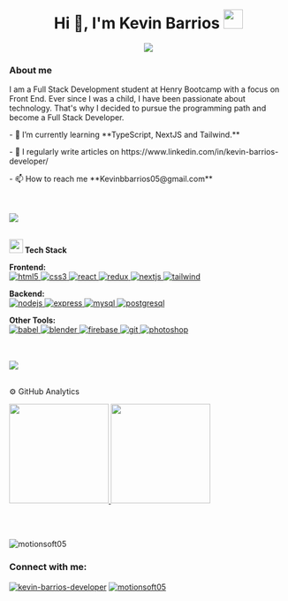 <h1 align="center">
  Hi 👋, I'm Kevin Barrios
  <img
    src="https://media.giphy.com/media/TEnXkcsHrP4YedChhA/giphy.gif"
    width="35"
  />
</h1>
<p align="center">
  <a href="https://github.com/DenverCoder1/readme-typing-svg"
    ><img
      src="https://readme-typing-svg.herokuapp.com?lines=Front+End+Developer;Passionate+in+Programming;Always+Learning+new+things&center=true&width=500&height=50"
  /></a>
</p>

<h3>About me</h3>
<p>
  I am a Full Stack Development student at Henry Bootcamp with a focus on Front
  End. Ever since I was a child, I have been passionate about technology. That's
  why I decided to pursue the programming path and become a Full Stack
  Developer.
</p>

<p>- 🌱 I’m currently learning **TypeScript, NextJS and Tailwind.**</p>
<p>
  - 📝 I regularly write articles on
  https://www.linkedin.com/in/kevin-barrios-developer/
</p>
<p>- 📫 How to reach me **Kevinbbarrios05@gmail.com**</p>
<br /><br />
<img
  src="https://user-images.githubusercontent.com/73097560/115834477-dbab4500-a447-11eb-908a-139a6edaec5c.gif"
/><br /><br />

<img
  src="https://media2.giphy.com/media/QssGEmpkyEOhBCb7e1/giphy.gif?cid=ecf05e47a0n3gi1bfqntqmob8g9aid1oyj2wr3ds3mg700bl&rid=giphy.gif"
  width="25"
/><b> Tech Stack</b>
<br />
<p align="left">
  <b>Frontend:</b>
  <br />
  <a href="https://www.w3.org/html/" target="_blank" rel="noreferrer">
    <img
      src="https://img.shields.io/badge/HTML5-E34F26?style=for-the-badge&logo=html5&logoColor=white"
      alt="html5"
    />
  </a>
  <a href="https://www.w3schools.com/css/" target="_blank" rel="noreferrer">
    <img
      src="https://img.shields.io/badge/CSS3-1572B6?style=for-the-badge&logo=css3&logoColor=white"
      alt="css3"
    />
  </a>
  <a href="https://reactjs.org/" target="_blank" rel="noreferrer">
    <img
      src="https://img.shields.io/badge/React-20232A?style=for-the-badge&logo=react&logoColor=61DAFB"
      alt="react"
    />
  </a>
  <a href="https://redux.js.org" target="_blank" rel="noreferrer">
    <img
      src="https://img.shields.io/badge/Redux-593D88?style=for-the-badge&logo=redux&logoColor=white"
      alt="redux"
    />
  </a>
  <a href="https://nextjs.org/" target="_blank" rel="noreferrer">
    <img
      src="https://img.shields.io/badge/nextjs-316192?style=for-the-badge"
      alt="nextjs"
    />
  </a>
  <a href="https://tailwindcss.com/" target="_blank" rel="noreferrer">
    <img
      src="https://img.shields.io/badge/Tailwind_CSS-38B2AC?style=for-the-badge&logo=tailwind-css&logoColor=white"
      alt="tailwind"
    />
  </a>
</p>

<p align="left">
  <b>Backend:</b>
  <br />
  <a href="https://nodejs.org" target="_blank" rel="noreferrer">
    <img
      src="https://img.shields.io/badge/Node.js-43853D?style=for-the-badge&logo=node.js&logoColor=white"
      alt="nodejs"
    />
  </a>
  <a href="https://expressjs.com" target="_blank" rel="noreferrer">
    <img
      src="https://img.shields.io/badge/Express.js-404D59?style=for-the-badge"
      alt="express"
    />
  </a>
  <a href="https://www.mysql.com/" target="_blank" rel="noreferrer">
    <img
      src="https://img.shields.io/badge/MySQL-00000F?style=for-the-badge&logo=mysql&logoColor=white"
      alt="mysql"
    />
  </a>
  <a href="https://www.postgresql.org" target="_blank" rel="noreferrer">
    <img
      src="https://img.shields.io/badge/PostgreSQL-316192?style=for-the-badge&logo=postgresql&logoColor=white"
      alt="postgresql"
    />
  </a>
</p>

<p align="left">
  <b>Other Tools:</b>
  <br />
  <a href="https://babeljs.io/" target="_blank" rel="noreferrer">
    <img
      src="https://img.shields.io/badge/babeljs-404D59?style=for-the-badge"
      alt="babel"
    />
  </a>
  <a href="https://www.blender.org/" target="_blank" rel="noreferrer">
    <img
      src="https://img.shields.io/badge/blender-%23F5792A.svg?style=for-the-badge&logo=blender&logoColor=white"
      alt="blender"
    />
  </a>
  <a href="https://firebase.google.com/" target="_blank" rel="noreferrer">
    <img
      src="https://img.shields.io/badge/firebase-F7DF1E?style=for-the-badge"
      alt="firebase"
    />
  </a>
  <a href="https://git-scm.com/" target="_blank" rel="noreferrer">
    <img
      src="https://img.shields.io/badge/GIT-E44C30?style=for-the-badge&logo=git&logoColor=white"
      alt="git"
    />
  </a>
  <a href="https://www.photoshop.com/en" target="_blank" rel="noreferrer">
    <img
      src="https://img.shields.io/badge/Adobe%20Photoshop-31A8FF?style=for-the-badge&logo=Adobe%20Photoshop&logoColor=black"
      alt="photoshop"
    />
  </a>
</p>
<br /><br />
<img
  src="https://user-images.githubusercontent.com/73097560/115834477-dbab4500-a447-11eb-908a-139a6edaec5c.gif"
/><br /><br />

⚙️ GitHub Analytics

<a href="https://github.com/motionsoft05">
  <img
    height="180em"
    src="https://github-readme-stats-eight-theta.vercel.app/api?username=motionsoft05&show_icons=true&theme=algolia&include_all_commits=true&count_private=true"
  />
  <img
    height="180em"
    src="https://github-readme-stats-eight-theta.vercel.app/api/top-langs/?username=motionsoft05&layout=compact&langs_count=8&theme=algolia&include_all_commits=true&count_private=true"
  />
</a>

<br /><br />

<p align="left">
  <img
    src="https://komarev.com/ghpvc/?username=motionsoft05&label=Profile%20views&color=0e75b6&style=flat"
    alt="motionsoft05"
  />
</p>

<h3 align="left">Connect with me:</h3>
<p align="left">
  <a href="https://linkedin.com/in/kevin-barrios-developer" target="blank"
    ><img
      align="center"
      src="https://img.shields.io/badge/LinkedIn-0077B5?style=for-the-badge&logo=linkedin&logoColor=white"
      alt="kevin-barrios-developer"
  /></a>
  <a href="https://dev.to/motionsoft05" target="blank"
    ><img
      align="center"
      src="https://img.shields.io/badge/dev.to-0A0A0A?style=for-the-badge&logo=devdotto&logoColor=white"
      alt="motionsoft05"
  /></a>
</p>
